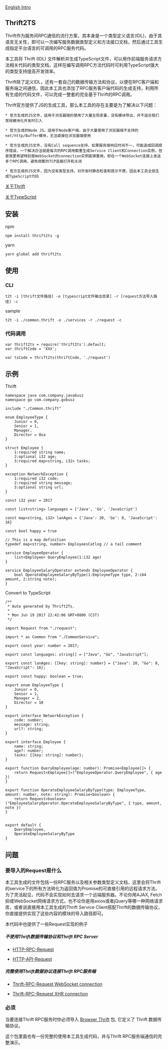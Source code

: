 [English Intro](./README.md)

## Thrift2TS

Thrift作为服务间RPC通信的流行方案，其本身是一个类型定义语言(IDL)，由于其语言无关性，即可以一次编写服务数据类型定义和方法接口文档，然后通过工具生成指定平台语言的可调用的RPC服务代码。

本工具将 Thrift (IDL) 文件解析并生成TypeScript文件，可以用作前端服务请求方法相关代码的类型文档，这样在编写调用RPC方法代码时可利用TypeScript强大的类型支持提高开发效率。

Thrift除了定义IDL，还有一套自己的数据传输方法和协议，以便在RPC客户端和服务端之间通信，因此本工具也添加了RPC服务客户端代码的生成支持，利用所有生成的代码文件，可以完成一整套的完全基于Thrift的RPC调用。

Thrift官方提供了JS的生成工具，那么本工具的存在主要是为了解决以下问题：

    * 官方生成的JS文件，适用于浏览器端的使用了大量全局变量，没有模块导出，并不适合我们常规模块化开发时引入

    * 官方生成的Node JS，适用于Node客户端，由于大量使用了浏览器端不支持的net/http/Buffer模块，无法直接在浏览器端使用

    * 官方生成的JS文件，没有Call sequence支持，如果服务端响应时间不一，可能造成回调顺序错误，一个解决办法就是每次的RPC调用都重生成Service Client和Connection实例，但是我更希望特别是WebSocket的connection实例能够重用，即在一个WebSocket连接上发送多个RPC调用，避免频繁的TCP连接打开和关闭

    * 官方生成的JS文件，因为没有类型支持，对开发时静态检查和提示不便，因此本工具全部生成TypeScript代码

[关于Thrift](https://thrift.apache.org/docs/idl)

[关于TypeScript](https://www.typescriptlang.org/docs/home.html)

## 安装

npm
```
npm install thrift2ts -g
```

yarn
```
yarn global add thrift2ts
```

## 使用

### CLI
```
t2t -i [thrift文件路径] -o [typescript文件输出目录] -r [request方法导入路径] -c
```

sample
```
t2t -i ./common.thrift -o ./services -r ./request -c
```

### 代码调用
```
var thrift2ts = require('thrift2ts').default;
var thriftCode = 'XXX';

var tsCode = thrift2ts(thriftCode, './request')
```

## 示例

Thrift

```
namespace java com.company.javabusz
namespace go com.company.gobusz

include "./Common.thrift"

enum EmployeeType {
	Junior = 0,
	Senior = 1,
	Manager,
	Director = 0xa
}

struct Employee {
	1:required string name;
	2:optional i32 age;
	3:required map<string, i32> tasks;
}

exception NetworkException {
	1:required i32 code;
	2:required string message;
	3:optional string url;
}

const i32 year = 2017

const list<string> languages = ['Java', 'Go', 'JavaScript']

const map<string, i32> lanAges = {'Java': 20, 'Go': 8, 'JavaScript': 16}

const bool happy = true

// This is a map definition
typedef map<string, number> EmployeesCatlog // a tail comment

service EmployeeOperator {
	list<Employee> QueryEmployee(1:i32 age)
}

service EmployeeSalaryOperator extends EmployeeOperator {
	bool OperateEmployeeSalaryByType(1:EmployeeType type, 2:i64 amount, 2:string note);
}
```
Convert to TypeScript

```
/**
 * Auto generated by Thrift2Ts.
 *
 * Mon Jun 19 2017 22:42:06 GMT+0800 (CST)
 */

import Request from "./request";

import * as Common from "./CommonService";

export const year: number = 2017; 

export const languages: string[] = ["Java", "Go", "JavaScript"]; 

export const lanAges: {[key: string]: number} = {"Java": 20, "Go": 8, "JavaScript": 16}; 

export const happy: boolean = true; 

export enum EmployeeType {
    Junior = 0,
    Senior = 1,
    Manager = 2,
    Director = 10
}

export interface NetworkException {
    code: number;
    message: string;
    url?: string;
}

export interface Employee {
    name: string;
    age?: number;
    tasks: {[key: string]: number};
}

export function QueryEmployee(age: number): Promise<Employee[]> {
    return Request<Employee[]>("EmployeeOperator.QueryEmployee", { age })
}

export function OperateEmployeeSalaryByType(type: EmployeeType, amount: number, note: string): Promise<boolean> {
    return Request<boolean>("EmployeeSalaryOperator.OperateEmployeeSalaryByType", { type, amount, note })
}


export default {
    QueryEmployee,
    OperateEmployeeSalaryByType
}

```

## 问题

### 要导入的Request是什么

本工具生成的文件包括一份RPC服务以及相关参数类型定义文档，这里会将Thrift的service下的所有方法转化为返回值为Promise的可直接引用的远程请求方法。为了灵活起见，代码不会实现如何去请求一个远端服务器。不论你用AJAX, Fetch抑或WebSocket网络请求方式，也不论你是用axios或者jQuery等哪一种网络请求库，或者说直接用本工具生成的Thrift Service Client搭配Thrift的数据传输协议，你直接提供实现了这些内容的模块的导入路径即可。

本代码中也提供了一些Request实现的例子

##### 不使用Thrift数据传输协议和Thrift RPC Server

 * [HTTP-RPC-Request](./sample/json-rpc-request.ts)

 * [HTTP-API-Request](./sample/webApi-request.ts)

##### 完整使用Thrift数据协议连接Thrift RPC服务端

 * [Thrift-RPC-Request WebSocket connection](./templates/thrift-ws-request.ts)

 * [Thrift-RPC-Request XHR connection](./templates/thrift-xhr-request.ts)


### 必须

当要连接Thrift RPC服务时你必须导入 [Browser Thrift](https://www.npmjs.com/package/browser-thrift) 包, 它定义了 Thrift 数据传输协议。

这个包里面也有一份完整的使用本工具生成代码，并与Thrift RPC服务端通信的完整演示。
